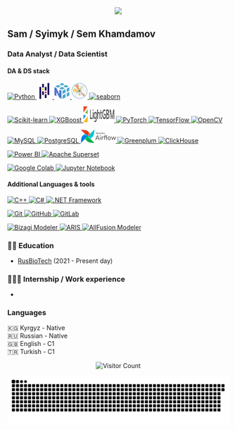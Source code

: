 <div id="header" align="center">
  <img src="https://i.giphy.com/media/v1.Y2lkPTc5MGI3NjExb2t5bnI5aXB1d3ZzOHZtbXZnNnp6b2dicWNlM2RpejV3YXEybWUzcSZlcD12MV9pbnRlcm5hbF9naWZfYnlfaWQmY3Q9cw/M9gbBd9nbDrOTu1Mqx/giphy.gif" width="200"/>
</div>

## Sam / Syimyk / Sem Khamdamov 
### Data Analyst / Data Scientist

#### DA & DS stack
<p align="left">
  <!-- Python -->
  <a href="https://www.python.org/" target="_blank" rel="noreferrer">
      <img src="https://raw.githubusercontent.com/danielcranney/readme-generator/main/public/icons/skills/python-colored.svg" 
           width="36" height="36" alt="Python" />
  </a>
  <!-- pandas -->
  <a href="https://pandas.pydata.org/" target="_blank" rel="noreferrer">
      <img src="https://raw.githubusercontent.com/devicons/devicon/master/icons/pandas/pandas-original.svg" 
           width="36" height="36" alt="pandas" />
  </a>
  <!-- NumPy -->
  <a href="https://numpy.org/" target="_blank" rel="noreferrer">
      <img src="https://raw.githubusercontent.com/devicons/devicon/master/icons/numpy/numpy-original.svg" 
           width="36" height="36" alt="numpy" />
  </a>
  <!-- Matplotlib -->
  <a href="https://matplotlib.org/" target="_blank" rel="noreferrer">
      <img src="https://raw.githubusercontent.com/devicons/devicon/master/icons/matplotlib/matplotlib-original.svg" 
           width="36" height="36" alt="matplotlib" />
  </a>
  <!-- Seaborn -->
  <a href="https://seaborn.pydata.org" target="_blank" rel="noreferrer">
    <img src="https://seaborn.pydata.org/_images/logo-mark-lightbg.svg" 
         alt="seaborn" width="40" height="40"/>
  </a>
</p>

  <!-- Scikit-learn -->
  <a href="https://scikit-learn.org/" target="_blank" rel="noreferrer">
    <img src="https://upload.wikimedia.org/wikipedia/commons/0/05/Scikit_learn_logo_small.svg" 
         width="36" height="36" alt="Scikit-learn" />
  </a>
  <!-- XGBoost -->
  <a href="https://xgboost.ai/" target="_blank" rel="noreferrer">
  <img 
    src="https://camo.githubusercontent.com/ee91ade30667645634e4405aee0d2e25574ab962f2ae2c372ac8da0b4794bf05/68747470733a2f2f7867626f6f73742e61692f696d616765732f6c6f676f2f7867626f6f73742d6c6f676f2d7472696d6d65642e706e67"
    width="80" style="height:auto;" alt="XGBoost" 
  />
</a>
  <!-- LightGBM -->
  <a href="https://lightgbm.readthedocs.io/" target="_blank" rel="noreferrer">
    <img src="https://raw.githubusercontent.com/microsoft/LightGBM/master/docs/logo/LightGBM_logo_black_text.svg" 
         width="70" height="36" alt="LightGBM" />
  </a>
  <!-- PyTorch -->
  <a href="https://pytorch.org/" target="_blank" rel="noreferrer">
    <img src="https://raw.githubusercontent.com/danielcranney/readme-generator/main/public/icons/skills/pytorch-colored.svg" 
         width="36" height="36" alt="PyTorch" />
  </a>
  <!-- TensorFlow -->
  <a href="https://www.tensorflow.org/" target="_blank" rel="noreferrer">
    <img src="https://raw.githubusercontent.com/danielcranney/readme-generator/main/public/icons/skills/tensorflow-colored.svg" 
         width="36" height="36" alt="TensorFlow" />
  </a>
  <!-- OpenCV -->
  <a href="https://opencv.org/" target="_blank" rel="noreferrer">
    <img src="https://github.com/opencv/opencv" 
         width="36" height="36" alt="OpenCV" />
  </a>

<p align="left">
  <!-- MySQL -->
  <a href="https://www.mysql.com/" target="_blank" rel="noreferrer">
      <img src="https://raw.githubusercontent.com/danielcranney/readme-generator/main/public/icons/skills/mysql-colored.svg" 
           width="36" height="36" alt="MySQL" />
  </a>
  <!-- PostgreSQL -->
  <a href="https://www.postgresql.org/" target="_blank" rel="noreferrer">
      <img src="https://raw.githubusercontent.com/danielcranney/readme-generator/main/public/icons/skills/postgresql-colored.svg" 
           width="36" height="36" alt="PostgreSQL" />
  </a>
  <!-- Apache Airflow -->
  <a href="https://airflow.apache.org/" target="_blank" rel="noreferrer">
      <img src="https://github.com/apache/airflow/raw/19ebcac2395ef9a6b6ded3a2faa29dc960c1e635/docs/apache-airflow/img/logos/wordmark_1.png?raw=true" 
           width="80" style="height:auto;" alt="Apache Airflow" />
  </a>
  <!-- Greenplum -->
  <a href="https://greenplum.org/" target="_blank" rel="noreferrer">
      <img src="https://github.com/GreenPlumn/gpdb/blob/master/logo-greenplum.png?raw=true" 
           width="120" style="height:auto;" alt="Greenplum" />
  </a>
  <!-- ClickHouse -->
  <a href="https://clickhouse.tech/" target="_blank" rel="noreferrer">
      <img src="https://github.com/ClickHouse/clickhouse-docs/assets/9611008/b001dc7b-5a45-4dcd-9275-e03beb7f9177" 
           width="130" style="height:auto;" alt="ClickHouse" />
  </a>
</p>

<p align="left">
  <!-- Power BI -->
  <a href="https://powerbi.microsoft.com/" target="_blank" rel="noreferrer">
      <img src="https://upload.wikimedia.org/wikipedia/commons/c/cf/New_Power_BI_Logo.svg" 
           width="36" height="36" alt="Power BI" />
  </a>
  <!-- Apache Superset -->
  <a href="https://superset.apache.org/" target="_blank" rel="noreferrer">
      <img src="https://camo.githubusercontent.com/f6f25227203811335bbfc181e6dded66b57cbdbeafe346c0f4e5773bae157aeb/68747470733a2f2f73757065727365742e6170616368652e6f72672f696d672f73757065727365742d6c6f676f2d686f72697a2d6170616368652e737667" 
           width="130" style="height:auto;" alt="Apache Superset" />
  </a>
</p>

<p align="left">
  <!-- Google Colab -->
  <a href="https://colab.research.google.com/" target="_blank" rel="noreferrer">
      <img src="https://upload.wikimedia.org/wikipedia/commons/d/d0/Google_Colaboratory_SVG_Logo.svg" 
           width="36" height="36" alt="Google Colab" />
  </a>
  <!-- Jupyter Notebook -->
  <a href="https://jupyter.org/" target="_blank" rel="noreferrer">
      <img src="https://jupyter.org/assets/homepage/main-logo.svg" 
           width="36" height="36" alt="Jupyter Notebook" />
  </a>
</p>

#### Additional Languages & tools
<p align="left">
  <!-- C++ -->
  <a href="https://docs.microsoft.com/en-us/cpp/" target="_blank" rel="noreferrer">
      <img src="https://raw.githubusercontent.com/danielcranney/readme-generator/main/public/icons/skills/cplusplus-colored.svg" 
           width="36" height="36" alt="C++" />
  </a>
  <!-- C# -->
  <a href="https://docs.microsoft.com/en-us/dotnet/csharp/" target="_blank" rel="noreferrer">
      <img src="https://raw.githubusercontent.com/danielcranney/readme-generator/main/public/icons/skills/csharp-colored.svg" 
           width="36" height="36" alt="C#" />
  </a>
  <!-- .NET -->
  <a href="https://dotnet.microsoft.com/" target="_blank" rel="noreferrer">
      <img src="https://raw.githubusercontent.com/danielcranney/readme-generator/main/public/icons/skills/dot-net-colored.svg" 
           width="36" height="36" alt=".NET Framework" />
  </a>
</p>

<p align="left">
  <!-- Git -->
  <a href="https://git-scm.com/" target="_blank" rel="noreferrer">
      <img src="https://raw.githubusercontent.com/danielcranney/readme-generator/main/public/icons/skills/git-colored.svg" 
           width="36" height="36" alt="Git" />
  </a>
  <!-- GitHub -->
  <a href="https://github.com/" target="_blank" rel="noreferrer">
      <img src="https://github.githubassets.com/assets/GitHub-Mark-ea2971cee799.png" 
           width="36" height="36" alt="GitHub" />
  </a>
  <!-- GitLab -->
  <a href="https://about.gitlab.com/" target="_blank" rel="noreferrer">
      <img src="https://images.ctfassets.net/xz1dnu24egyd/3FbNmZRES38q2Sk2EcoT7a/a290dc207a67cf779fc7c2456b177e9f/press-kit-icon.svg" 
           width="36" height="36" alt="GitLab" />
  </a>
</p>

<p align="left">
  <!-- Bizagi Modeler -->
  <a href="https://www.bizagi.com/" target="_blank" rel="noreferrer">
      <img src="https://upload.wikimedia.org/wikipedia/commons/2/27/Logo-bizagi-2021.svg" 
           width=90" height="36" alt="Bizagi Modeler" />
  </a>
  <a href="https://ariscommunity.com/" target="_blank" rel="noreferrer">
  <img 
    src="https://aris.com/wp-content/themes/aris/assets/images/aris-logo.svg"
    width="56"
    style="height:auto;"
    alt="ARIS"
  />
</a>
<!-- AllFusion Process Modeler -->
  <a href="https://allfusion.com/" target="_blank" rel="noreferrer">
      <img src="https://allfusion.com/wp-content/uploads/2020/07/allfusion-logo.png" 
           width="150" height="36" alt="AllFusion Modeler" />
  </a>
</p>

### 👨‍🎓 Education
- [RusBioTech](https://mgupp.ru/) (2021 - Present day)

### 👨🏻‍💻 Internship / Work experience
- 

### Languages
🇰🇬 Kyrgyz - Native <br>
🇷🇺 Russian - Native <br>
🇬🇧 English - C1 <br>
🇹🇷 Turkish - C1 <br>




<p align="center">
    <img src="https://visitor-badge.laobi.icu/badge?page_id=semthedev.semthedev" alt="Visitor Count"/>
</p>

![snake gif](https://github.com/semthedev/semthedev/blob/output/github-snake.svg)
